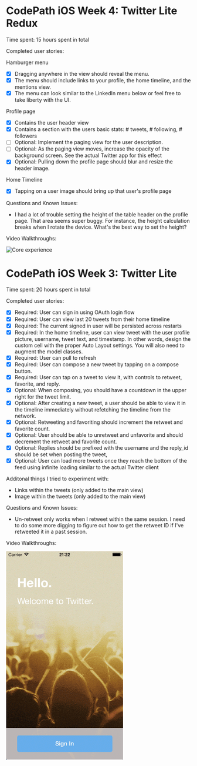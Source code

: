 # CodePath iOS Week 4: Twitter Lite Redux

Time spent: 15 hours spent in total

Completed user stories:

Hamburger menu
* [x] Dragging anywhere in the view should reveal the menu.
* [x] The menu should include links to your profile, the home timeline, and the mentions view.
* [x] The menu can look similar to the LinkedIn menu below or feel free to take liberty with the UI.

Profile page
* [x] Contains the user header view
* [x] Contains a section with the users basic stats: # tweets, # following, # followers
* [ ] Optional: Implement the paging view for the user description.
* [ ] Optional: As the paging view moves, increase the opacity of the background screen. See the actual Twitter app for this effect
* [x] Optional: Pulling down the profile page should blur and resize the header image.

Home Timeline
* [x] Tapping on a user image should bring up that user's profile page

Questions and Known Issues:
* I had a lot of trouble setting the height of the table header on the profile page. That area seems super buggy. For instance, the height calculation breaks when I rotate the device. What's the best way to set the height?

Video Walkthroughs:

![Core experience](Screenshots/twitter2.gif)

# CodePath iOS Week 3: Twitter Lite

Time spent: 20 hours spent in total

Completed user stories:

* [x] Required: User can sign in using OAuth login flow
* [x] Required: User can view last 20 tweets from their home timeline
* [x] Required: The current signed in user will be persisted across restarts
* [x] Required: In the home timeline, user can view tweet with the user profile picture, username, tweet text, and timestamp. In other words, design the custom cell with the proper Auto Layout settings. You will also need to augment the model classes.
* [x] Required: User can pull to refresh
* [x] Required: User can compose a new tweet by tapping on a compose button.
* [x] Required: User can tap on a tweet to view it, with controls to retweet, favorite, and reply.
* [x] Optional: When composing, you should have a countdown in the upper right for the tweet limit.
* [x] Optional: After creating a new tweet, a user should be able to view it in the timeline immediately without refetching the timeline from the network.
* [x] Optional: Retweeting and favoriting should increment the retweet and favorite count.
* [x] Optional: User should be able to unretweet and unfavorite and should decrement the retweet and favorite count.
* [x] Optional: Replies should be prefixed with the username and the reply_id should be set when posting the tweet,
* [x] Optional: User can load more tweets once they reach the bottom of the feed using infinite loading similar to the actual Twitter client

Additonal things I tried to experiment with:
* Links within the tweets (only added to the main view)
* Image within the tweets (only added to the main view)

Questions and Known Issues:
* Un-retweet only works when I retweet within the same session. I need to do some more digging to figure out how to get the retweet ID if I've retweeted it in a past session.

Video Walkthroughs:

![Core experience](Screenshots/twitter.gif)
